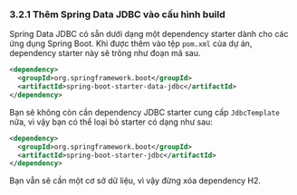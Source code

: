 ### 3.2.1 Thêm Spring Data JDBC vào cấu hình build

Spring Data JDBC có sẵn dưới dạng một dependency starter dành cho các ứng dụng Spring Boot. Khi được thêm vào tệp `pom.xml` của dự án, dependency starter này sẽ trông như đoạn mã sau.

```xml
<dependency>
  <groupId>org.springframework.boot</groupId>
  <artifactId>spring-boot-starter-data-jdbc</artifactId>
</dependency>
```

Bạn sẽ không còn cần dependency JDBC starter cung cấp `JdbcTemplate` nữa, vì vậy bạn có thể loại bỏ starter có dạng như sau:

```xml
<dependency>
  <groupId>org.springframework.boot</groupId>
  <artifactId>spring-boot-starter-jdbc</artifactId>
</dependency>
```

Bạn vẫn sẽ cần một cơ sở dữ liệu, vì vậy đừng xóa dependency H2.
